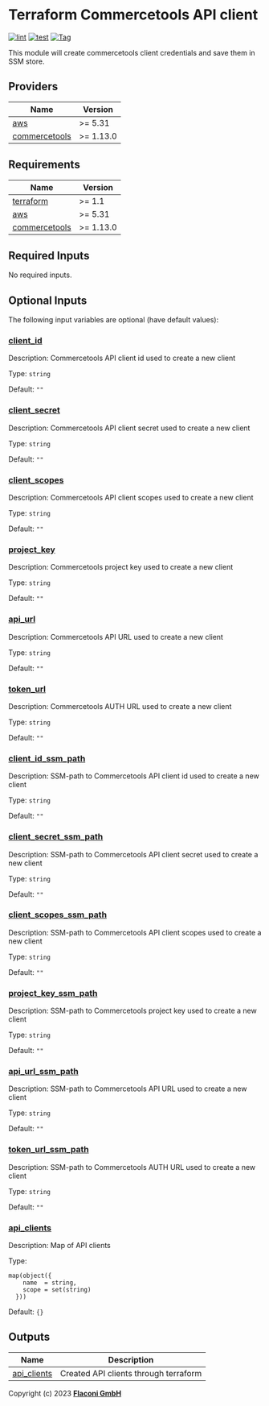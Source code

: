 # Terraform Commercetools API client

[![lint](https://github.com/flaconi/terraform-commercetools-api-client/workflows/lint/badge.svg)](https://github.com/flaconi/terraform-commercetools-api-client/actions?query=workflow%3Alint)
[![test](https://github.com/flaconi/terraform-commercetools-api-client/workflows/test/badge.svg)](https://github.com/flaconi/terraform-commercetools-api-client/actions?query=workflow%3Atest)
[![Tag](https://img.shields.io/github/tag/flaconi/terraform-commercetools-api-client.svg)](https://github.com/flaconi/terraform-commercetools-api-client/releases)

This module will create commercetools client credentials and save them in SSM store.

<!-- TFDOCS_HEADER_START -->


<!-- TFDOCS_HEADER_END -->

<!-- TFDOCS_PROVIDER_START -->
## Providers

| Name | Version |
|------|---------|
| <a name="provider_aws"></a> [aws](#provider\_aws) | >= 5.31 |
| <a name="provider_commercetools"></a> [commercetools](#provider\_commercetools) | >= 1.13.0 |

<!-- TFDOCS_PROVIDER_END -->

<!-- TFDOCS_REQUIREMENTS_START -->
## Requirements

| Name | Version |
|------|---------|
| <a name="requirement_terraform"></a> [terraform](#requirement\_terraform) | >= 1.1 |
| <a name="requirement_aws"></a> [aws](#requirement\_aws) | >= 5.31 |
| <a name="requirement_commercetools"></a> [commercetools](#requirement\_commercetools) | >= 1.13.0 |

<!-- TFDOCS_REQUIREMENTS_END -->

<!-- TFDOCS_INPUTS_START -->
## Required Inputs

No required inputs.

## Optional Inputs

The following input variables are optional (have default values):

### <a name="input_client_id"></a> [client\_id](#input\_client\_id)

Description: Commercetools API client id used to create a new client

Type: `string`

Default: `""`

### <a name="input_client_secret"></a> [client\_secret](#input\_client\_secret)

Description: Commercetools API client secret used to create a new client

Type: `string`

Default: `""`

### <a name="input_client_scopes"></a> [client\_scopes](#input\_client\_scopes)

Description: Commercetools API client scopes used to create a new client

Type: `string`

Default: `""`

### <a name="input_project_key"></a> [project\_key](#input\_project\_key)

Description: Commercetools project key used to create a new client

Type: `string`

Default: `""`

### <a name="input_api_url"></a> [api\_url](#input\_api\_url)

Description: Commercetools API URL used to create a new client

Type: `string`

Default: `""`

### <a name="input_token_url"></a> [token\_url](#input\_token\_url)

Description: Commercetools AUTH URL used to create a new client

Type: `string`

Default: `""`

### <a name="input_client_id_ssm_path"></a> [client\_id\_ssm\_path](#input\_client\_id\_ssm\_path)

Description: SSM-path to Commercetools API client id used to create a new client

Type: `string`

Default: `""`

### <a name="input_client_secret_ssm_path"></a> [client\_secret\_ssm\_path](#input\_client\_secret\_ssm\_path)

Description: SSM-path to Commercetools API client secret used to create a new client

Type: `string`

Default: `""`

### <a name="input_client_scopes_ssm_path"></a> [client\_scopes\_ssm\_path](#input\_client\_scopes\_ssm\_path)

Description: SSM-path to Commercetools API client scopes used to create a new client

Type: `string`

Default: `""`

### <a name="input_project_key_ssm_path"></a> [project\_key\_ssm\_path](#input\_project\_key\_ssm\_path)

Description: SSM-path to Commercetools project key used to create a new client

Type: `string`

Default: `""`

### <a name="input_api_url_ssm_path"></a> [api\_url\_ssm\_path](#input\_api\_url\_ssm\_path)

Description: SSM-path to Commercetools API URL used to create a new client

Type: `string`

Default: `""`

### <a name="input_token_url_ssm_path"></a> [token\_url\_ssm\_path](#input\_token\_url\_ssm\_path)

Description: SSM-path to Commercetools AUTH URL used to create a new client

Type: `string`

Default: `""`

### <a name="input_api_clients"></a> [api\_clients](#input\_api\_clients)

Description: Map of API clients

Type:

```hcl
map(object({
    name  = string,
    scope = set(string)
  }))
```

Default: `{}`

<!-- TFDOCS_INPUTS_END -->

<!-- TFDOCS_OUTPUTS_START -->
## Outputs

| Name | Description |
|------|-------------|
| <a name="output_api_clients"></a> [api\_clients](#output\_api\_clients) | Created API clients through terraform |

<!-- TFDOCS_OUTPUTS_END -->


Copyright (c) 2023 **[Flaconi GmbH](https://github.com/flaconi)**
